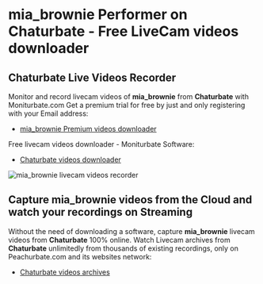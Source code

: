 # mia_brownie Performer on Chaturbate - Free LiveCam videos downloader

## Chaturbate Live Videos Recorder

Monitor and record livecam videos of **mia_brownie** from **Chaturbate** with Moniturbate.com
Get a premium trial for free by just and only registering with your Email address:
* [mia_brownie Premium videos downloader](https://moniturbate.com/request-demo-licence-key.html)

Free livecam videos downloader - Moniturbate Software:
* [Chaturbate videos downloader](https://moniturbate.com/moniturbate-download-software.html)

![mia_brownie livecam videos recorder](https://peachurnet.com/templates/moniturbate-software.png)


## Capture mia_brownie videos from the Cloud and watch your recordings on Streaming

Without the need of downloading a software, capture **mia_brownie** livecam videos from **Chaturbate** 100% online.
Watch Livecam archives from **Chaturbate** unlimitedly from thousands of existing recordings, only on Peachurbate.com and its websites network:
* [Chaturbate videos archives](https://peachurnet.com/)